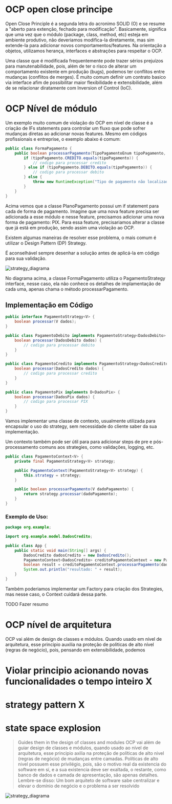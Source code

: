 # OCP open close principe

<p>
Open Close Principle é a segunda letra do acronimo SOLID (O) e se resume a "aberto para extenção, fechado para modificação".
Basicamente, significa que uma vez que o módulo (package, class, method, etc) esteja em ambiente produtivo, não deveriamos
modifica-la diretamente, mas sim extende-la para adicionar novos comportamentos/features. Na orientação a objetos, utilizamos 
herança, interfaces e abstrações para respeitar o OCP.
</p>

<p>
Uma classe que é modificada frequentemente pode trazer sérios prejuízos para manutenabilidade, pois,
além de ter o risco de alterar um comportamento existente em produção (bugs), podemos ter conflitos entre mudanças (conflitos de merges).
É muito comum definir um contrato basico via interface afim de possibilitar maior flexibilidade e extensibilidade, além de se relacionar diratamente com Inversion of Control (IoC).
</p>

# OCP Nível de módulo

<p>
Um exemplo muito comum de violação do OCP em nível de classe é a criação de IFs statements para controlar um
fluxo que pode sofrer mudanças diretas ao adicionar novas features. Mesmo em códigos profissionais e entreprise,
o exemplo abaixo é comum:
</p>

```java
public class FormaPagamento {
    public boolean processarPagamento(TipoPagamentoEnum tipoPagamento, PagamentoDadosDto dados) {
        if (tipoPagamento.CREDITO.equals(tipoPagamento)) {
            // codigo para processar credito
        } else if (tipoPagamento.DEBITO.equals(tipoPagamento)) {
            // codigo para processar debito
        } else {
            throw new RuntimeException("Tipo de pagamento não localizado");
        }
    }
}
```

<p>
Acima vemos que a classe PlanoPagamento possui um if statement para cada de forma de pagamento. Imagine que uma nova feature
precisa ser adicionada a esse módulo e nesse feature, precisamos adicionar uma nova forma de pagamento: PIX. Para essa feature,
precisariamos alterar a classe que já está em produção, sendo assim uma violação ao OCP.
</p>

<p>Existem algumas maneiras de resolver esse problema, o mais comum é utilizar o Design Pattern (DP) Strategy.</p>
<p>É aconselhável sempre desenhar a solução antes de aplicá-la em código para sua validação.</p>

![strategy_diagrama](/assets/strategy_pagamento.svg)

<p>No diagrama acima, a classe FormaPagamento utiliza o PagamentoStrategy interface, nesse caso, ela não conhece os detalhes
de implamentação de cada uma, apenas chama o método processarPagamento.</p>

## Implementação em Código


```java
public interface PagamentoStrategy<V> {
    boolean processar(V dados);
}
```

```java
public class PagamentoDebito implements PagamentoStrategy<DadosDebito> {
    boolean processar(DadosDebito dados) {
        // codigo para processar debito
    }
}
```

```java
public class PagamentoCredito implements PagamentoStrategy<DadosCredito> {
    boolean processar(DadosCredito dados) {
        // codigo para processar credito
    }
}
```

```java
public class PagamentoPix implements D<DadosPix> {
    boolean processar(DadosPix dados) {
        // codigo para processar PIX
    }
}
```

<p>Vamos implementar uma classe de contexto, usualmente utilizada para encapsular o uso do strategy, sem necessidade do cliente saber da sua implementação.</p>
<p>Um contexto também pode ser útil para para adicionar steps de pre e pós-processamento comuns aos strategies, como validações, logging, etc.</p>

```java
public class PagamentoContext<V> {
    private final PagamentoStrategy<V> strategy;

    public PagamentoContext(PagamentoStrategy<V> strategy) {
        this.strategy = strategy;
    }

    public boolean processarPagamento(V dadoPagamento) {
        return strategy.processar(dadoPagamento);
    }
}
```

### Exemplo de Uso:

```java
package org.example;

import org.example.model.DadosCredito;

public class App {
    public static void main(String[] args) {
        DadosCredito dadosCredito = new DadosCredito();
        PagamentoContext<DadosCredito> creditoPagamentoContext = new PagamentoContext<>(new PagamentoCredito());
        boolean result = creditoPagamentoContext.processarPagamento(dadosCredito);
        System.out.println("resultado: " + result);
    }
}

```

<p>Também poderiamos implementar um Factory para criação dos Strategies, mas nesse caso, o Context cuidará dessa parte.</p>

TODO Fazer resumo

# OCP nível de arquitetura

<p>OCP vai além de design de classes e módulos. Quando usado em nível de arquitetura, esse principio auxilia na proteção de
politicas de alto nível (regras de negócio), pois, pensando em extensibilidade, podemos </p>


# Violar principio acionando novas funcionalidades o tempo inteiro X

# strategy pattern X

# state space explosion

> Guides them in the design of classes and modules
> OCP vai além de guiar design de classes e módulos, quando usado ao nível de arquitetura, esse principio
> axilia na proteção de políticas de alto nivel (regras de negócio) de mudanças entre camadas. Políticas de alto nivel
> possuem esse privilégio, pois, são o motivo real da existencia do software em sí, e a sua existencia deve ser
> exaltada, o restante, como banco de dados e camada de apresentação, são apenas detalhes.
> Lembre-se disso:
> Um bom arquiteto de software sabe centralizar e elevar o domínio de negócio e o problema a ser resolvido

![strategy_diagrama](/assets/strategy_pagamento.svg)
